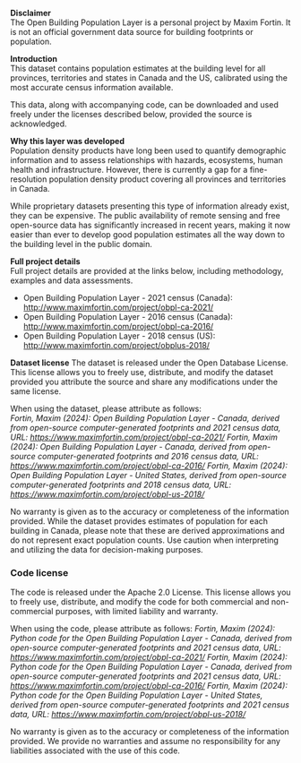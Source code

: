 **Disclaimer**  
The Open Building Population Layer is a personal project by Maxim Fortin. It is not an official government data source for building footprints or population.

**Introduction**  
This dataset contains population estimates at the building level for all provinces, territories and states in Canada and the US, calibrated using the most accurate census information available.

This data, along with accompanying code, can be downloaded and used freely under the licenses described below, provided the source is acknowledged.

**Why this layer was developed**  
Population density products have long been used to quantify demographic information and to assess relationships with hazards, ecosystems, human health and infrastructure. However, there is currently a gap for a fine-resolution population density product covering all provinces and territories in Canada.

While proprietary datasets presenting this type of information already exist, they can be expensive. The public availability of remote sensing and free open-source data has significantly increased in recent years, making it now easier than ever to develop good population estimates all the way down to the building level in the public domain.

**Full project details**  
Full project details are provided at the links below, including methodology, examples and data assessments.
- Open Building Population Layer - 2021 census (Canada): http://www.maximfortin.com/project/obpl-ca-2021/
- Open Building Population Layer - 2016 census (Canada): http://www.maximfortin.com/project/obpl-ca-2016/
- Open Building Population Layer - 2018 census (US): http://www.maximfortin.com/project/obplus-2018/

**Dataset license**
The dataset is released under the Open Database License. This license allows you to freely use, distribute, and modify the dataset provided you attribute the source and share any modifications under the same license.

When using the dataset, please attribute as follows:  
*Fortin, Maxim (2024): Open Building Population Layer - Canada, derived from open-source computer-generated footprints and 2021 census data, URL: https://www.maximfortin.com/project/obpl-ca-2021/*
*Fortin, Maxim (2024): Open Building Population Layer - Canada, derived from open-source computer-generated footprints and 2016 census data, URL: https://www.maximfortin.com/project/obpl-ca-2016/*
*Fortin, Maxim (2024): Open Building Population Layer - United States, derived from open-source computer-generated footprints and 2018 census data, URL: https://www.maximfortin.com/project/obpl-us-2018/*

No warranty is given as to the accuracy or completeness of the information provided. While the dataset provides estimates of population for each building in Canada, please note that these are derived approximations and do not represent exact population counts. Use caution when interpreting and utilizing the data for decision-making purposes.

### **Code license**  
The code is released under the Apache 2.0 License. This license allows you to freely use, distribute, and modify the code for both commercial and non-commercial purposes, with limited liability and warranty.

When using the code, please attribute as follows:
*Fortin, Maxim (2024): Python code for the Open Building Population Layer - Canada, derived from open-source computer-generated footprints and 2021 census data, URL: https://www.maximfortin.com/project/obpl-ca-2021/*
*Fortin, Maxim (2024): Python code for the Open Building Population Layer - Canada, derived from open-source computer-generated footprints and 2021 census data, URL: https://www.maximfortin.com/project/obpl-ca-2016/*
*Fortin, Maxim (2024): Python code for the Open Building Population Layer - United States, derived from open-source computer-generated footprints and 2021 census data, URL: https://www.maximfortin.com/project/obpl-us-2018/*

No warranty is given as to the accuracy or completeness of the information provided. We provide no warranties and assume no responsibility for any liabilities associated with the use of this code.
